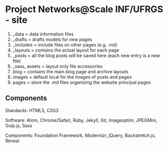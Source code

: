 # Project Networks@Scale INF/UFRGS - site

1. _data = data information files
2. _drafts = drafts models for new pages
3. _includes = include files on other pages (e.g. .md)
4. _layouts = contains the actual layout for each page
5. _posts = all the blog posts will be saved here (each new entry is a new file)
6. _sass, assets = layout only file accessories
7. blog = contains the main blog page and archive layouts
8. images = default local for the images of posts and pages
9. pages = store the .md files organizing the website principal pages

## Components
Standards: HTML5, CSS3

Software: Atom, Chrome/Safari, Ruby, Jekyll, Git, Imageoptim, JPEGMini, Gulp.js, Sass

Components: Foundation Framework, Modernizr, jQuery, Backstretch.js, Reveal
